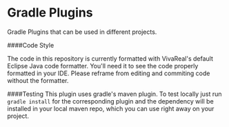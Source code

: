 Gradle Plugins
==============

Gradle Plugins that can be used in different projects.

####Code Style

The code in this repository is currently formatted with VivaReal's default Eclipse Java code formatter.
You'll need it to see the code properly formatted in your IDE.
Please reframe from editing and commiting code without the formatter.

####Testing
This plugin uses gradle's maven plugin. To test locally just run `gradle install` for the corresponding plugin and the dependency will be installed in your local maven repo, which you can use right away on your project.
